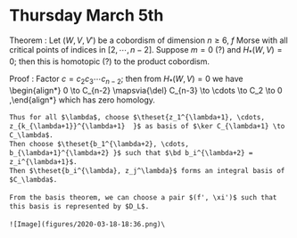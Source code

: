 # Thursday March 5th

Theorem
: Let $(W, V, V')$ be a cobordism of dimension $n\geq 6$, $f$ Morse with all critical points of indices in $[2, \cdots, n-2]$.
  Suppose $m=0$ (?) and $H_*(W, V) = 0$; then this is homotopic (?) to the product cobordism.

Proof
:   Factor $c = c_2 c_3 \cdots c_{n-2}$; then from $H_*(W, V) = 0$ we have
    \begin{align*}
    0 \to C_{n-2} \mapsvia{\del} C_{n-3} \to \cdots \to C_2 \to 0
    ,\end{align*}
    which has zero homology.

    Thus for all $\lambda$, choose $\theset{z_1^{\lambda+1}, \cdots, z_{k_{\lambda+1}}^{\lambda+1}  }$ as basis of $\ker C_{\lambda+1} \to C_\lambda$.
    Then choose $\theset{b_1^{\lambda+2}, \cdots, b_{\lambda+1}^{\lambda+2} }$ such that $\bd b_i^{\lambda+2} = z_i^{\lambda+1}$.
    Then $\theset{b_i^{\lambda}, z_j^\lambda}$ forms an integral basis of $C_\lambda$.

    From the basis theorem, we can choose a pair $(f', \xi')$ such that this basis is represented by $D_L$.

    ![Image](figures/2020-03-18-18:36.png)\
